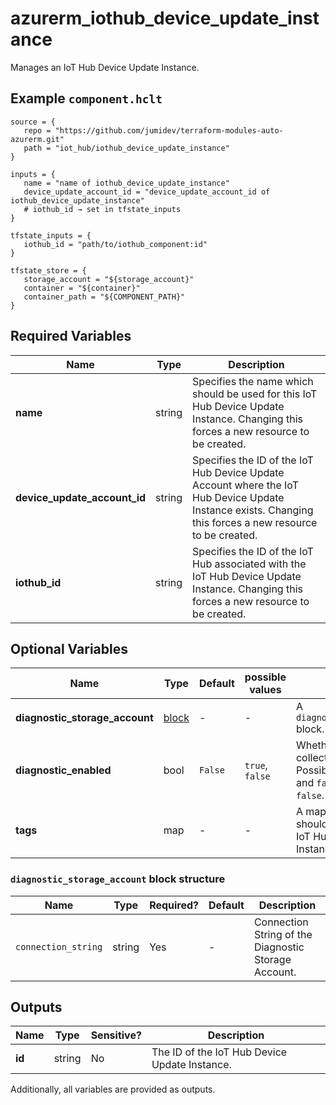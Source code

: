 # azurerm_iothub_device_update_instance

Manages an IoT Hub Device Update Instance.

## Example `component.hclt`

```hcl
source = {
   repo = "https://github.com/jumidev/terraform-modules-auto-azurerm.git" 
   path = "iot_hub/iothub_device_update_instance" 
}

inputs = {
   name = "name of iothub_device_update_instance" 
   device_update_account_id = "device_update_account_id of iothub_device_update_instance" 
   # iothub_id → set in tfstate_inputs
}

tfstate_inputs = {
   iothub_id = "path/to/iothub_component:id" 
}

tfstate_store = {
   storage_account = "${storage_account}" 
   container = "${container}" 
   container_path = "${COMPONENT_PATH}" 
}

```

## Required Variables

| Name | Type |  Description |
| ---- | --------- |  ----------- |
| **name** | string |  Specifies the name which should be used for this IoT Hub Device Update Instance. Changing this forces a new resource to be created. | 
| **device_update_account_id** | string |  Specifies the ID of the IoT Hub Device Update Account where the IoT Hub Device Update Instance exists. Changing this forces a new resource to be created. | 
| **iothub_id** | string |  Specifies the ID of the IoT Hub associated with the IoT Hub Device Update Instance. Changing this forces a new resource to be created. | 

## Optional Variables

| Name | Type |  Default  |  possible values |  Description |
| ---- | --------- |  ----------- | ----------- | ----------- |
| **diagnostic_storage_account** | [block](#diagnostic_storage_account-block-structure) |  -  |  -  |  A `diagnostic_storage_account` block. | 
| **diagnostic_enabled** | bool |  `False`  |  `true`, `false`  |  Whether the diagnostic log collection is enabled. Possible values are `true` and `false`. Defaults to `false`. | 
| **tags** | map |  -  |  -  |  A mapping of tags which should be assigned to the IoT Hub Device Update Instance. | 

### `diagnostic_storage_account` block structure

| Name | Type | Required? | Default | Description |
| ---- | ---- | --------- | ------- | ----------- |
| `connection_string` | string | Yes | - | Connection String of the Diagnostic Storage Account. |



## Outputs

| Name | Type | Sensitive? | Description |
| ---- | ---- | --------- | --------- |
| **id** | string | No  | The ID of the IoT Hub Device Update Instance. | 

Additionally, all variables are provided as outputs.
